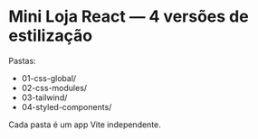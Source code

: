 ﻿# Mini Loja React — 4 versões de estilização
Pastas:
- 01-css-global/
- 02-css-modules/
- 03-tailwind/
- 04-styled-components/

Cada pasta é um app Vite independente.
